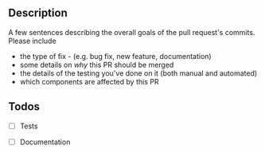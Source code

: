 ## Description
A few sentences describing the overall goals of the pull request's commits. 
Please include 
- the type of fix - (e.g. bug fix, new feature, documentation)
- some details on _why_ this PR should be merged
- the details of the testing you've done on it (both manual and automated)
- which components are affected by this PR

## Todos
- [ ] Tests
- [ ] Documentation

